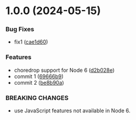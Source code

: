 # 1.0.0 (2024-05-15)


### Bug Fixes

* fix1 ([cae1d60](https://github.com/pjoshi2023/test3/commit/cae1d60f919394c598ca484e3f1c1268362060f0))


### Features

* choredrop support for Node 6 ([d2b028e](https://github.com/pjoshi2023/test3/commit/d2b028e3129ad916a610adfbd1504a6d285dd8f1))
* commit 1 ([69666b9](https://github.com/pjoshi2023/test3/commit/69666b95c769d4aca1eb0f56e9d6d06dba0ca823))
* commit 2 ([be8b90a](https://github.com/pjoshi2023/test3/commit/be8b90a80a51a8b8a842ef580a6403b2b5d126bf))


### BREAKING CHANGES

* use JavaScript features not available in Node 6.




